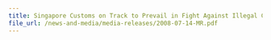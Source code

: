 ```yaml
---
title: Singapore Customs on Track to Prevail in Fight Against Illegal Cigarettes 
file_url: /news-and-media/media-releases/2008-07-14-MR.pdf
---
```

